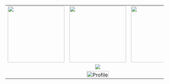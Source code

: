 <div align="center">
<table>
  <tr>
    <!-- First row: three widgets side by side -->
    <td align="center">
      <img src="https://github-readme-stats.vercel.app/api?username=CodeSubz&show_icons=true&count_private=true&theme=onedark" height="180"/>
    </td>
    <td align="center">
      <img src="https://github-readme-stats.vercel.app/api/top-langs/?username=CodeSubz&layout=compact&theme=onedark" height="180"/>
    </td>
    <td align="center">
      <img src="https://github-readme-streak-stats.herokuapp.com?user=CodeSubz&theme=dark" height="180"/>
    </td>
  </tr>
  <tr>
    <!-- Second row: trophies, full width -->
    <td colspan="3" align="center">
      <img src="https://github-profile-trophy.vercel.app/?username=CodeSubz&theme=onedark&margin-w=10&title=-Issues,-Reviews,-Followers,-Stars,-StarMiddleStar"/>
    </td>
  </tr>
  <tr>
    <!-- Third row: profile views, small and subtle, centered -->
    <td colspan="3" align="center">
      <img src="https://komarev.com/ghpvc/?username=CodeSubz&style=flat-square&color=333333" alt="Profile Views" width="70" height="20"/>
    </td>
  </tr>
</table>

</div>
